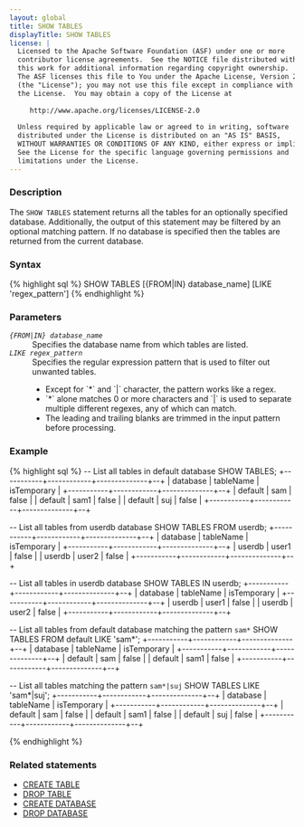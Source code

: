```yaml
---
layout: global
title: SHOW TABLES
displayTitle: SHOW TABLES
license: |
  Licensed to the Apache Software Foundation (ASF) under one or more
  contributor license agreements.  See the NOTICE file distributed with
  this work for additional information regarding copyright ownership.
  The ASF licenses this file to You under the Apache License, Version 2.0
  (the "License"); you may not use this file except in compliance with
  the License.  You may obtain a copy of the License at
 
     http://www.apache.org/licenses/LICENSE-2.0
 
  Unless required by applicable law or agreed to in writing, software
  distributed under the License is distributed on an "AS IS" BASIS,
  WITHOUT WARRANTIES OR CONDITIONS OF ANY KIND, either express or implied.
  See the License for the specific language governing permissions and
  limitations under the License.
---
```

### Description

The `SHOW TABLES` statement returns all the tables for an optionally specified database.
Additionally, the output of this statement may be filtered by an optional matching
pattern. If no database is specified then the tables are returned from the 
current database.

### Syntax
{% highlight sql %}
SHOW TABLES [{FROM|IN} database_name] [LIKE 'regex_pattern']
{% endhighlight %}

### Parameters
<dl>
  <dt><code><em>{FROM|IN} database_name</em></code></dt>
  <dd>
     Specifies the database name from which tables are listed.
  </dd>
  <dt><code><em>LIKE regex_pattern</em></code></dt>
  <dd>
     Specifies the regular expression pattern that is used to filter out unwanted tables. 
     <ul> 
          <li> Except for `*` and `|` character, the pattern works like a regex.</li>
          <li> `*` alone matches 0 or more characters and `|` is used to separate multiple different regexes,
           any of which can match. </li>
          <li> The leading and trailing blanks are trimmed in the input pattern before processing.</li>
     </ul>
    
  </dd>
</dl>

### Example
{% highlight sql %}
-- List all tables in default database
SHOW TABLES;
  +-----------+------------+--------------+--+
  | database  | tableName  | isTemporary  |
  +-----------+------------+--------------+--+
  | default   | sam        | false        |
  | default   | sam1       | false        |
  | default   | suj        | false        |
  +-----------+------------+--------------+--+

-- List all tables from userdb database 
SHOW TABLES FROM userdb;
  +-----------+------------+--------------+--+
  | database  | tableName  | isTemporary  |
  +-----------+------------+--------------+--+
  | userdb    | user1      | false        |
  | userdb    | user2      | false        |
  +-----------+------------+--------------+--+

-- List all tables in userdb database
SHOW TABLES IN userdb;
  +-----------+------------+--------------+--+
  | database  | tableName  | isTemporary  |
  +-----------+------------+--------------+--+
  | userdb    | user1      | false        |
  | userdb    | user2      | false        |
  +-----------+------------+--------------+--+

-- List all tables from default database matching the pattern `sam*`
SHOW TABLES FROM default LIKE 'sam*';
  +-----------+------------+--------------+--+
  | database  | tableName  | isTemporary  |
  +-----------+------------+--------------+--+
  | default   | sam        | false        |
  | default   | sam1       | false        |
  +-----------+------------+--------------+--+
  
-- List all tables matching the pattern `sam*|suj`
SHOW TABLES  LIKE 'sam*|suj';
  +-----------+------------+--------------+--+
  | database  | tableName  | isTemporary  |
  +-----------+------------+--------------+--+
  | default   | sam        | false        |
  | default   | sam1       | false        |
  | default   | suj        | false        |
  +-----------+------------+--------------+--+

{% endhighlight %}

### Related statements
- [CREATE TABLE](sql-ref-syntax-ddl-create-table.html)
- [DROP TABLE](sql-ref-syntax-ddl-drop-table.html)
- [CREATE DATABASE](sql-ref-syntax-ddl-create-database.html)
- [DROP DATABASE](sql-ref-syntax-ddl-drop-database.html)